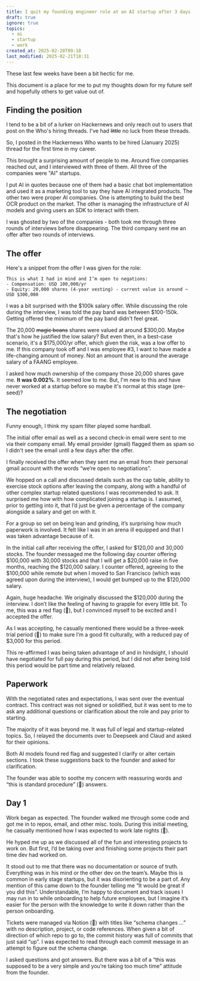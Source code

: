 ```yaml
---
title: I quit my founding engineer role at an AI startup after 3 days
draft: true
ignore: true
topics:
  - ai
  - startup
  - work
created_at: 2025-02-20T09:18
last_modified: 2025-02-21T18:31
---
```


These last few weeks have been a bit hectic for me.

This document is a place for me to put my thoughts down for my future self and hopefully others to get value out of.

## Finding the position

I tend to be a bit of a lurker on Hackernews and only reach out to users that post on the Who's hiring threads. I've had ~~little~~ no luck from these threads.

So, I posted in the Hackernews Who wants to be hired (January 2025) thread for the first time in my career.

This brought a surprising amount of people to me. Around five companies reached out, and I interviewed with three of them. All three of the companies were "AI" startups. 

I put AI in quotes because one of them had a basic chat bot implementation and used it as a marketing tool to say they have AI integrated products. The other two were proper AI companies. One is attempting to build the best OCR product on the market. The other is managing the infrastructure of AI models and giving users an SDK to interact with them.

I was ghosted by two of the companies - both took me through three rounds of interviews before disappearing. The third company sent me an offer after two rounds of interviews.

## The offer

Here's a snippet from the offer I was given for the role:

```
This is what I had in mind and I’m open to negations:  
- Compensation: USD 100,000/yr  
- Equity: 20,000 shares (4-year vesting) - current value is around ~ USD $300,000
```  

I was a bit surprised with the $100k salary offer. While discussing the role during the interview, I was told the pay band was between $100-150k. Getting offered the minimum of the pay band didn't feel great.

The 20,000 ~~magic beans~~ shares were valued at around $300,00. Maybe that's how he justified the low salary? But even then, in a best-case scenario, it's a $175,000/yr offer, which given the risk, was a low offer to me. If this company took off and I was employee #3, I want to have made a life-changing amount of money. Not an amount that is around the average salary of a FAANG employee.

I asked how much ownership of the company those 20,000 shares gave me. **It was 0.002%**. It seemed low to me. But, I'm new to this and have never worked at a startup before so maybe it's normal at this stage (pre-seed)?

## The negotiation

Funny enough, I think my spam filter played some hardball. 

The initial offer email as well as a second check-in email were sent to me via their company email. My email provider (gmail) flagged them as spam so I didn't see the email until a few days after the offer.

I finally received the offer when they sent me an email from their personal gmail account with the words “we’re open to negotiations”.

We hopped on a call and discussed details such as the cap table, ability to exercise stock options after leaving the company, along with a handful of other complex startup related questions I was recommended to ask. It surprised me how with how complicated joining a startup is. I assumed, prior to getting into it, that I’d just be given a percentage of the company alongside a salary and get on with it.

For a group so set on being lean and grinding, it’s surprising how much paperwork is involved. It felt like I was in an arena ill equipped and that I was taken advantage because of it.

In the initial call after receiving the offer, I asked for $120,00 and 30,000 stocks. The founder messaged me the following day counter offering $100,000 with 30,000 stocks and that I will get a $20,000 raise in five months, reaching the $120,000 salary. I counter offered, agreeing to the $100,000 while remote but when I moved to San Francisco (which was agreed upon during the interview), I would get bumped up to the $120,000 salary.

Again, huge headache. We originally discussed the $120,000 during the interview. I don’t like the feeling of having to grapple for every little bit. To me, this was a red flag (🚩), but I convinced myself to be excited and I accepted the offer.

As I was accepting, he casually mentioned there would be a three-week trial period (🚩) to make sure I’m a good fit culturally, with a reduced pay of $3,000 for this period.

This re-affirmed I was being taken advantage of and in hindsight, I should have negotiated for full pay during this period, but I did not after being told this period would be part time and relatively relaxed.

## Paperwork

With the negotiated rates and expectations, I was sent over the eventual contract. This contract was not signed or solidified, but it was sent to me to ask any additional questions or clarification about the role and pay prior to starting.

The majority of it was beyond me. It was full of legal and startup-related topics. So, I relayed the documents over to Deepseek and Claud and asked for their opinions.

Both AI models found red flag and suggested I clarify or alter certain sections. I took these suggestions back to the founder and asked for clarification.

The founder was able to soothe my concern with reassuring words and “this is standard procedure” (🚩) answers.

## Day 1

Work began as expected. The founder walked me through some code and got me in to repos, email, and other misc. tools. During this initial meeting, he casually mentioned how I was expected to work late nights (🚩). 

He hyped me up as we discussed all of the fun and interesting projects to work on. But first, I’d be taking over and finishing some projects their part time dev had worked on.

It stood out to me that there was no documentation or source of truth. Everything was in his mind or the other dev on the team’s. Maybe this is common in early stage startups, but it was disorienting to be a part of. Any mention of this came down to the founder telling me “It would be great if you did this”. Understandable, I’m happy to document and track issues I may run in to while onboarding to help future employees, but I imagine it’s easier for the person with the knowledge to write it down rather than the person onboarding.

Tickets were managed via Notion (🚩) with titles like “schema changes …” with no description, project, or code references. When given a bit of direction of which repo to go to, the commit history was full of commits that just said “up”. I was expected to read through each commit message in an attempt to figure out the schema change. 

I asked questions and got answers. But there was a bit of a “this was supposed to be a very simple and you’re taking too much time” attitude from the founder.


